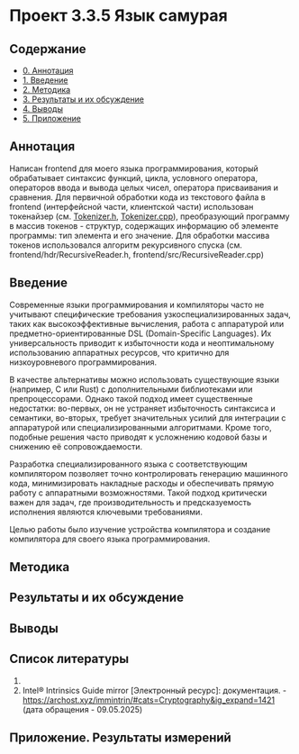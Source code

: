 # Проект 3.3.5 Язык самурая

## Содержание
- [0. Аннотация](#аннотация)
- [1. Введение](#введение)
- [2. Методика](#методика)
- [3. Результаты и их обсуждение](#результаты-и-их-обсуждение)
- [4. Выводы](#выводы)
- [5. Приложение](#приложение)

## Аннотация
Написан frontend для моего языка программирования, который обрабатывает синтаксис функций, цикла, условного оператора, операторов ввода и вывода целых чисел, оператора присваивания и сравнения. Для первичной обработки кода из текстового файла в frontend (интерфейсной части, клиентской части) использован токенайзер (см. [Tokenizer.h](/frontend/hdr/Tokenizer.h), [Tokenizer.cpp](/frontend/src/Tokenizer.cpp)), преобразующий программу в массив токенов - структур, содержащих информацию об элементе программы: тип элемента и его значение. Для обработки массива токенов использовался алгоритм рекурсивного спуска (см. frontend/hdr/RecursiveReader.h, frontend/src/RecursiveReader.cpp)


## Введение

Современные языки программирования и компиляторы часто не учитывают специфические требования узкоспециализированных задач, таких как высокоэффективные вычисления, работа с аппаратурой или предметно-ориентированные DSL (Domain-Specific Languages). Их универсальность приводит к избыточности кода и неоптимальному использованию аппаратных ресурсов, что критично для низкоуровневого программирования.

В качестве альтернативы можно использовать существующие языки (например, C или Rust) с дополнительными библиотеками или препроцессорами. Однако такой подход имеет существенные недостатки: во-первых, он не устраняет избыточность синтаксиса и семантики, во-вторых, требует значительных усилий для интеграции с аппаратурой или специализированными алгоритмами. Кроме того, подобные решения часто приводят к усложнению кодовой базы и снижению её сопровождаемости.

Разработка специализированного языка с соответствующим компилятором позволяет точно контролировать генерацию машинного кода, минимизировать накладные расходы и обеспечивать прямую работу с аппаратными возможностями. Такой подход критически важен для задач, где производительность и предсказуемость исполнения являются ключевыми требованиями.

Целью работы было изучение устройства компилятора и создание компилятора для своего языка программирования.

## Методика


## Результаты и их обсуждение

## Выводы

## Список литературы

1.
2.  Intel® Intrinsics Guide mirror [Электронный ресурс]: документация. - https://archost.xyz/immintrin/#cats=Cryptography&ig_expand=1421 (дата обращения - 09.05.2025)

## Приложение. Результаты измерений 


